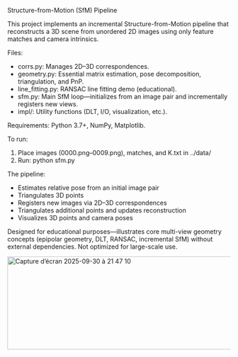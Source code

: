 Structure-from-Motion (SfM) Pipeline

This project implements an incremental Structure-from-Motion pipeline that reconstructs a 3D scene from unordered 2D images using only feature matches and camera intrinsics.

Files:
- corrs.py: Manages 2D–3D correspondences.
- geometry.py: Essential matrix estimation, pose decomposition, triangulation, and PnP.
- line_fitting.py: RANSAC line fitting demo (educational).
- sfm.py: Main SfM loop—initializes from an image pair and incrementally registers new views.
- impl/: Utility functions (DLT, I/O, visualization, etc.).

Requirements: Python 3.7+, NumPy, Matplotlib.

To run:
1. Place images (0000.png–0009.png), matches, and K.txt in ../data/
2. Run: python sfm.py

The pipeline:
- Estimates relative pose from an initial image pair
- Triangulates 3D points
- Registers new images via 2D–3D correspondences
- Triangulates additional points and updates reconstruction
- Visualizes 3D points and camera poses

Designed for educational purposes—illustrates core multi-view geometry concepts (epipolar geometry, DLT, RANSAC, incremental SfM) without external dependencies. Not optimized for large-scale use.


<img width="640" height="210" alt="Capture d’écran 2025-09-30 à 21 47 10" src="https://github.com/user-attachments/assets/013908e9-439a-497d-aca5-987c474a0a15" />


